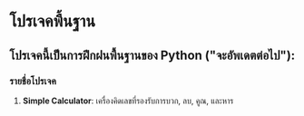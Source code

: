 # โปรเจคพื้นฐาน

## โปรเจคนี้เป็นการฝึกฝนพื้นฐานของ Python ("จะอัพเดตต่อไป"):

### รายชื่อโปรเจค
1. **Simple Calculator**: เครื่องคิดเลขที่รองรับการบวก, ลบ, คูณ, และหาร